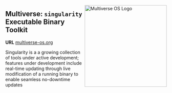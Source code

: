 [<img src="https://avatars2.githubusercontent.com/u/24763891?s=400&u=c1150e7da5667f47159d433d8e49dad99a364f5f&v=4"  width="256px" height="256px" align="right" alt="Multiverse OS Logo">](https://github.com/multiverse-os)

## Multiverse: `singularity` Executable Binary Toolkit
**URL** [multiverse-os.org](https://multiverse-os.org)

Singularity is a a growing collection of tools under active development; features under development include real-time updating through live modification of a running binary to enable seamless no-downtime updates

